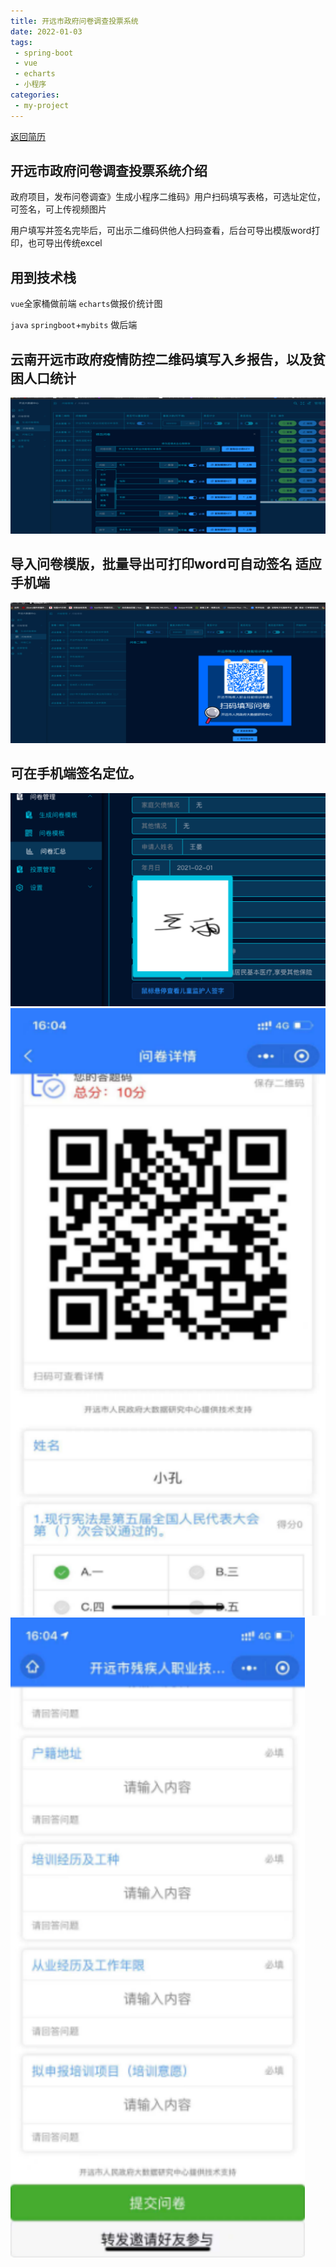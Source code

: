 ```yaml
---
title: 开远市政府问卷调查投票系统
date: 2022-01-03
tags:
 - spring-boot
 - vue
 - echarts
 - 小程序
categories:
 - my-project
---
```


[返回简历](../other/my.md)

## 开远市政府问卷调查投票系统介绍
政府项目，发布问卷调查》生成小程序二维码》用户扫码填写表格，可选址定位，可签名，可上传视频图片

用户填写并签名完毕后，可出示二维码供他人扫码查看，后台可导出模版word打印，也可导出传统excel 
## 用到技术栈
`vue`全家桶做前端 `echarts`做报价统计图

`java` `springboot`+`mybits` 做后端


## 云南开远市政府疫情防控二维码填写入乡报告，以及贫困人口统计
![img.png](./img.png)
## 导入问卷模版，批量导出可打印word可自动签名 适应手机端
![img_1.png](./img_1.png)
## 可在手机端签名定位。
![img_2.png](./img_2.png)
![img_3.png](./img_3.png)
![img_4.png](./img_4.png)
